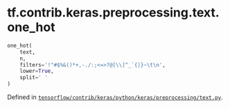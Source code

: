 <div itemscope itemtype="http://developers.google.com/ReferenceObject">
<meta itemprop="name" content="tf.contrib.keras.preprocessing.text.one_hot" />
</div>

# tf.contrib.keras.preprocessing.text.one_hot

``` python
one_hot(
    text,
    n,
    filters='!"#$%&()*+,-./:;<=>?@[\\]^_`{|}~\t\n',
    lower=True,
    split=' '
)
```



Defined in [`tensorflow/contrib/keras/python/keras/preprocessing/text.py`](https://www.tensorflow.org/code/tensorflow/contrib/keras/python/keras/preprocessing/text.py).

